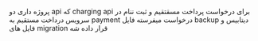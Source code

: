 پروژه داری دو api که  charging api  برای درخواست پرداخت مسقتقیم و ثبت ننام در سرویس درداخت مستقیم به payment درخواست میفرسته 
فایل backup دیتابیس و فایل های migration قرار داده شه  
